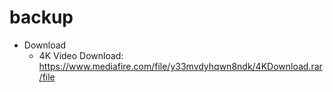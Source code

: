 # backup

- Download
  - 4K Video Download: https://www.mediafire.com/file/y33mvdyhqwn8ndk/4KDownload.rar/file

